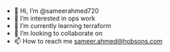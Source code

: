 - 👋 Hi, I’m @sameerahmed720
- 👀 I’m interested in ops work
- 🌱 I’m currently learning terraform
- 💞️ I’m looking to collaborate on <lets see that in future>
- 📫 How to reach me <sameer.ahmed@hobsons.com>

<!---
sameerahmed720/sameerahmed720 is a ✨ special ✨ repository because its `README.md` (this file) appears on your GitHub profile.
You can click the Preview link to take a look at your changes.
--->
